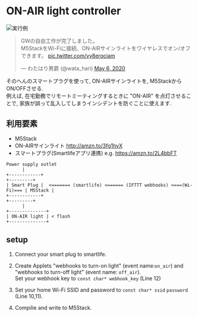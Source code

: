 # ON-AIR light controller

![実行例](https://user-images.githubusercontent.com/4580778/81174157-4582d280-8fdc-11ea-853d-48524967a8d1.jpeg)
<blockquote class="twitter-tweet"><p lang="ja" dir="ltr">GWの自由工作が完了しました。<br>M5StackをWi-Fiに接続、ON-AIRサインライトをワイヤレスでオン/オフできます。 <a href="https://t.co/vy8erqciam">pic.twitter.com/vy8erqciam</a></p>&mdash; わたはり男爵 (@wata_hari) <a href="https://twitter.com/wata_hari/status/1257974356145131520?ref_src=twsrc%5Etfw">May 6, 2020</a></blockquote>

そのへんのスマートプラグを使って, ON-AIRサインライトを, M5StackからON/OFFさせる.<br>
例えば, 在宅勤務でリモートミーティングするときに "ON-AIR" を点灯させることで, 家族が誤って乱入してしまうインシデントを防ぐことに使えます.

## 利用要素

* M5Stack
* ON-AIRサインライト http://amzn.to/3fg1hyX
* スマートプラグ(Smartlifeアプリ連携) e.g. https://amzn.to/2L4bbFT

```
Power supply outlet
      |
+------------+                                                               +---------+
| Smart Plug |  <======= (smartlife) <====== (IFTTT webhooks) <===(Wi-Fi)=== | M5Stack |
+------------+                                                               +---------+
      |
+--------------+
| ON-AIR light | < flash
+--------------+
```

## setup

1. Connect your smart plug to smartlife.

2. Create Applets "webhooks to turn-on light" (event name:`on_air`) and "webhooks to turn-off light" (event name: `off_air`).<br>
Set your webhook key to `const char* webhook_key` (Line 12)

3. Set your home Wi-Fi SSID and password to `const char* ssid` `password` (Line 10,11).

4. Compilie and write to M5Stack.
